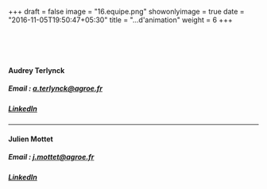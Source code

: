 +++
draft = false
image = "16.equipe.png"
showonlyimage = true
date = "2016-11-05T19:50:47+05:30"
title = "...d'animation"
weight = 6
+++

<!--more-->

<br/>
<br/>
<br/>

#### Audrey Terlynck
##### Email : [a.terlynck@agroe.fr](a.terlynck@agroe.fr)
##### [LinkedIn](https://www.linkedin.com/in/audrey-terlynck-674660119/)

---


#### Julien Mottet
##### Email : [j.mottet@agroe.fr](j.mottet@agroe.fr)
##### [LinkedIn](https://www.linkedin.com/in/julienmottet/)

